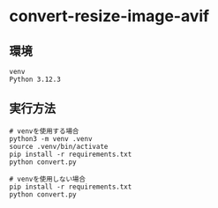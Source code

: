 # convert-resize-image-avif
## 環境
```
venv
Python 3.12.3

```
## 実行方法
```
# venvを使用する場合
python3 -m venv .venv
source .venv/bin/activate
pip install -r requirements.txt
python convert.py

# venvを使用しない場合
pip install -r requirements.txt
python convert.py
```
